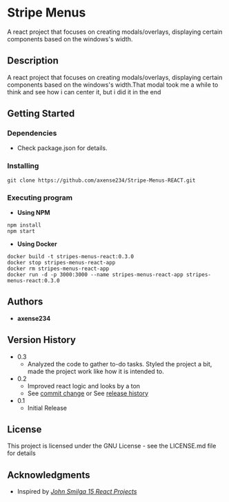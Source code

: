 # **Stripe Menus**

A react project that focuses on creating modals/overlays, displaying certain components based on the windows's width.

## **Description**

A react project that focuses on creating modals/overlays, displaying certain components based on the windows's width.That modal took me a while to think and see how i can center it, but i did it in the end

## **Getting Started**

### Dependencies

- Check package.json for details.

### Installing

```
git clone https://github.com/axense234/Stripe-Menus-REACT.git
```

### Executing program

- **Using NPM**

```
npm install
npm start
```

- **Using Docker**

```
docker build -t stripes-menus-react:0.3.0
docker stop stripes-menus-react-app
docker rm stripes-menus-react-app
docker run -d -p 3000:3000 --name stripes-menus-react-app stripes-menus-react:0.3.0
```

## **Authors**

- **axense234**

## **Version History**

- 0.3
  - Analyzed the code to gather to-do tasks. Styled the project a bit, made the project work like how it is intended to.
- 0.2
  - Improved react logic and looks by a ton
  - See [commit change](https://github.com/axense234/Stripe-Menus-REACT/commits/master) or See [release history](https://github.com/axense234/Stripe-Menus-REACT/releases)
- 0.1
  - Initial Release

## **License**

This project is licensed under the GNU License - see the LICENSE.md file for details

## **Acknowledgments**

- Inspired by [_John Smilga 15 React Projects_](https://www.youtube.com/watch?v=a_7Z7C_JCyo&t=8s)

